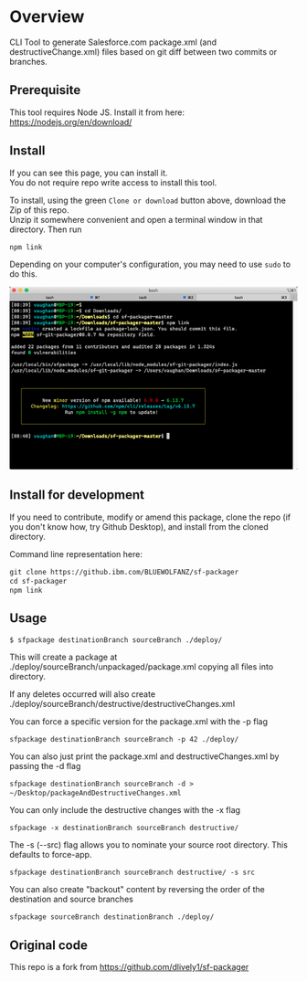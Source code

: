 # Overview

CLI Tool to generate Salesforce.com package.xml (and destructiveChange.xml) files based on git diff between two commits or branches. 

## Prerequisite

This tool requires Node JS. Install it from here:  
https://nodejs.org/en/download/  

## Install

If you can see this page, you can install it.  
You do not require repo write access to install this tool.  

To install, using the green `Clone or download` button above, download the Zip of this repo.  
Unzip it somewhere convenient and open a terminal window in that directory. Then run  

```
npm link
```

Depending on your computer's configuration, you may need to use `sudo` to do this.

![Terminal screenshot](images/install.png)

## Install for development

If you need to contribute, modify or amend this package, clone the repo (if you don't know how, try Github Desktop), and install from the cloned directory.

Command line representation here:
```
git clone https://github.ibm.com/BLUEWOLFANZ/sf-packager
cd sf-packager
npm link
```

## Usage

```
$ sfpackage destinationBranch sourceBranch ./deploy/
```

This will create a package at ./deploy/sourceBranch/unpackaged/package.xml copying all files into directory.

If any deletes occurred will also create ./deploy/sourceBranch/destructive/destructiveChanges.xml

You can force a specific version for the package.xml with the -p flag

```
sfpackage destinationBranch sourceBranch -p 42 ./deploy/
```

You can also just print the package.xml and destructiveChanges.xml by passing the -d flag

```
sfpackage destinationBranch sourceBranch -d > ~/Desktop/packageAndDestructiveChanges.xml
```

You can only include the destructive changes with the -x flag

```
sfpackage -x destinationBranch sourceBranch destructive/
```

The -s (--src) flag allows you to nominate your source root directory. This defaults to force-app.

```
sfpackage destinationBranch sourceBranch destructive/ -s src
```


You can also create "backout" content by reversing the order of the destination and source branches

```
sfpackage sourceBranch destinationBranch ./deploy/
```


## Original code

This repo is a fork from https://github.com/dlively1/sf-packager
